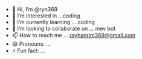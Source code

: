 - 👋 Hi, I’m @ryn369
- 👀 I’m interested in ...coding 
- 🌱 I’m currently learning ... coding
- 💞️ I’m looking to collaborate on ... mev bot 
- 📫 How to reach me ... rayhanrim369@gmail.com
- 😄 Pronouns: ...
- ⚡ Fun fact: ...

<!---
ryn369/ryn369 is a ✨ special ✨ repository because its `README.md` (this file) appears on your GitHub profile.
You can click the Preview link to take a look at your changes.
--->
